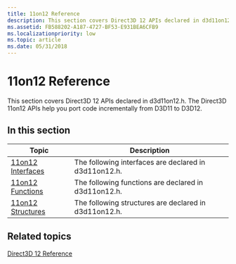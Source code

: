 ```yaml
---
title: 11on12 Reference
description: This section covers Direct3D 12 APIs declared in d3d11on12.h. The Direct3D 11on12 APIs help you port code incrementally from D3D11 to D3D12.
ms.assetid: FB588202-A187-4727-BF53-E931BEA6CFB9
ms.localizationpriority: low
ms.topic: article
ms.date: 05/31/2018
---
```


# 11on12 Reference

This section covers Direct3D 12 APIs declared in d3d11on12.h. The Direct3D 11on12 APIs help you port code incrementally from D3D11 to D3D12.

## In this section



| Topic                                                           | Description                                                       |
|-----------------------------------------------------------------|-------------------------------------------------------------------|
| [11on12 Interfaces](direct3d-11on12-interfaces.md)<br/>  | The following interfaces are declared in d3d11on12.h. <br/> |
| [11on12 Functions](direct3d-11-on-12-functions-.md)<br/> | The following functions are declared in d3d11on12.h. <br/>  |
| [11on12 Structures](direct3d-11on12-structures.md)<br/>  | The following structures are declared in d3d11on12.h. <br/> |



 

## Related topics

<dl> <dt>

[Direct3D 12 Reference](direct3d-12-reference.md)
</dt> </dl>

 

 





